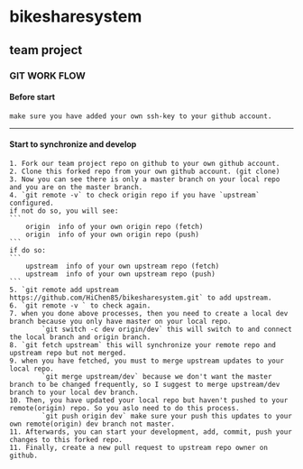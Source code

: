 # bikesharesystem
## team project

### GIT WORK FLOW
#### Before start
	make sure you have added your own ssh-key to your github account.
---
#### Start to synchronize and develop
	1. Fork our team project repo on github to your own github account.
	2. Clone this forked repo from your own github account. (git clone)
	3. Now you can see there is only a master branch on your local repo and you are on the master branch.
	4. `git remote -v` to check origin repo if you have `upstream` configured.
	if not do so, you will see:
	```
		origin  info of your own origin repo (fetch)
		origin  info of your own origin repo (push)
	```
	if do so:
	```
		upstream  info of your own upstream repo (fetch)
		upstream  info of your own upstream repo (push)
	```
	5. `git remote add upstream https://github.com/HiChen85/bikesharesystem.git` to add upstream.
	6. `git remote -v ` to check again.
	7. when you done above processes, then you need to create a local dev branch because you only have master on your local repo.
			`git switch -c dev origin/dev` this will switch to and connect the local branch and origin branch.
	8. `git fetch upstream` this will synchronize your remote repo and upstream repo but not merged.
	9. when you have fetched, you must to merge upstream updates to your local repo.
			`git merge upstream/dev` because we don't want the master branch to be changed frequently, so I suggest to merge upstream/dev branch to your local dev branch.
	10. Then, you have updated your local repo but haven't pushed to your remote(origin) repo. So you aslo need to do this process.
			`git push origin dev` make sure your push this updates to your own remote(origin) dev branch not master.
	11. Afterwards, you can start your development, add, commit, push your changes to this forked repo.
	11. Finally, create a new pull request to upstream repo owner on github.
		
